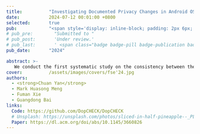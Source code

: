 ```yaml
---
title:          "Investigating Documented Privacy Changes in Android OS"
date:           2024-07-12 00:01:00 +0800
selected:       true
pub:            "<span style='display: inline-block; padding: 2px 6px; font-size: 12px; font-weight: bold; color: white; background-color: #4CAF50; border-radius: 4px;'>CCF-A</span> <strong><em>FSE'24: Proceedings of the ACM on Software Engineering, Volume 1, Issue FSE</em></strong>"
# pub_pre:        "Submitted to "
# pub_post:       'Under review.'
# pub_last:       ' <span class="badge badge-pill badge-publication badge-success">Spotlight</span>'
pub_date:       "2024"

abstract: >-
   We conduct the first systematic study on the consistency between the operational behaviors of the OS at runtime and the officially disclosed DPCs. We propose DopCheck, an automatic DPC-driven testing framework equipped with a large language model (LLM) pipeline. It features a serial of analysis to extract the ontology from the privacy change documents written in natural language, and then harnesses the few-shot capability of LLMs to construct test cases for the detection of DPC-compliance issues in OS implementations. We apply DopCheck with the latest versions (10 to 13) of Android Open Source Project (AOSP). Our evaluation involving 79 privacy-sensitive APIs demonstrates that DopCheck can effectively recognize DPCs from Android documentation and generate rigorous test cases. Our study reveals that the status quo of the DPC-compliance issues is concerning, evidenced by 19 bugs identified by DopCheck. Notably, 12 of them are discovered in Android 13 and 6 in Android 10 for the first time, posing more than 35% Android users to the risk of privacy leakage. Our findings should raise an alert to Android users and app developers on the DPC compliance issues when using or developing an app, and would also underscore the necessity for Google to comprehensively validate the actual implementation against its privacy documentation prior to the OS release.
cover:          /assets/images/covers/fse'24.jpg
authors:
  - <strong>Chuan Yan</strong>
  - Mark Huasong Meng
  - Fuman Xie
  - Guangdong Bai
links:
  Code: https://github.com/DopCHECK/DopCHECK
  # Unsplash: https://unsplash.com/photos/sliced-in-half-pineapple--_PLJZmHZzk
  Paper: https://dl.acm.org/doi/abs/10.1145/3660826
---
```

